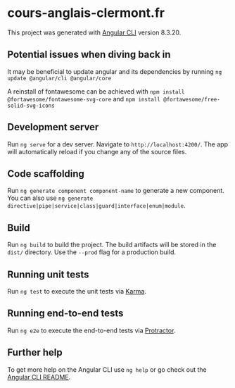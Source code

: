 # cours-anglais-clermont.fr

This project was generated with [Angular CLI](https://github.com/angular/angular-cli) version 8.3.20.

## Potential issues when diving back in

It may be beneficial to update angular and its dependencies by running
`ng update @angular/cli @angular/core`

A reinstall of fontawesome can be achieved with 
`npm install @fortawesome/fontawesome-svg-core` and
`npm install @fortawesome/free-solid-svg-icons`

## Development server

Run `ng serve` for a dev server. Navigate to `http://localhost:4200/`. The app will automatically reload if you change any of the source files.

## Code scaffolding

Run `ng generate component component-name` to generate a new component. You can also use `ng generate directive|pipe|service|class|guard|interface|enum|module`.

## Build

Run `ng build` to build the project. The build artifacts will be stored in the `dist/` directory. Use the `--prod` flag for a production build.

## Running unit tests

Run `ng test` to execute the unit tests via [Karma](https://karma-runner.github.io).

## Running end-to-end tests

Run `ng e2e` to execute the end-to-end tests via [Protractor](http://www.protractortest.org/).

## Further help

To get more help on the Angular CLI use `ng help` or go check out the [Angular CLI README](https://github.com/angular/angular-cli/blob/master/README.md).
